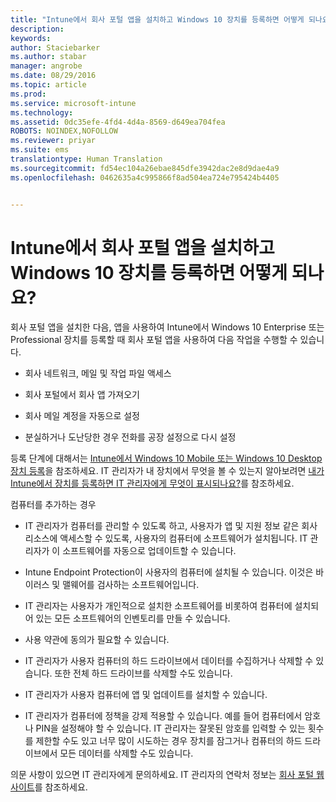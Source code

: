 ```yaml
---
title: "Intune에서 회사 포털 앱을 설치하고 Windows 10 장치를 등록하면 어떻게 되나요? | Microsoft Intune"
description: 
keywords: 
author: Staciebarker
ms.author: stabar
manager: angrobe
ms.date: 08/29/2016
ms.topic: article
ms.prod: 
ms.service: microsoft-intune
ms.technology: 
ms.assetid: 0dc35efe-4fd4-4d4a-8569-d649ea704fea
ROBOTS: NOINDEX,NOFOLLOW
ms.reviewer: priyar
ms.suite: ems
translationtype: Human Translation
ms.sourcegitcommit: fd54ec104a26ebae845dfe3942dac2e8d9dae4a9
ms.openlocfilehash: 0462635a4c995866f8ad504ea724e795424b4405


---
```



# Intune에서 회사 포털 앱을 설치하고 Windows 10 장치를 등록하면 어떻게 되나요?

회사 포털 앱을 설치한 다음, 앱을 사용하여 Intune에서 Windows 10 Enterprise 또는 Professional 장치를 등록할 때 회사 포털 앱을 사용하여 다음 작업을 수행할 수 있습니다.

-   회사 네트워크, 메일 및 작업 파일 액세스

-   회사 포털에서 회사 앱 가져오기

-   회사 메일 계정을 자동으로 설정

-   분실하거나 도난당한 경우 전화를 공장 설정으로 다시 설정

등록 단계에 대해서는 [Intune에서 Windows 10 Mobile 또는 Windows 10 Desktop 장치 등록](enroll-your-w10-phone-or-w10-pc-windows.md)을 참조하세요. IT 관리자가 내 장치에서 무엇을 볼 수 있는지 알아보려면 [내가 Intune에서 장치를 등록하면 IT 관리자에게 무엇이 표시되나요?](what-can-your-it-administrator-see-when-you-enroll-your-device-in-intune-windows.md)를 참조하세요.

컴퓨터를 추가하는 경우

-   IT 관리자가 컴퓨터를 관리할 수 있도록 하고, 사용자가 앱 및 지원 정보 같은 회사 리소스에 액세스할 수 있도록, 사용자의 컴퓨터에 소프트웨어가 설치됩니다. IT 관리자가 이 소프트웨어를 자동으로 업데이트할 수 있습니다.

-   Intune Endpoint Protection이 사용자의 컴퓨터에 설치될 수 있습니다. 이것은 바이러스 및 맬웨어를 검사하는 소프트웨어입니다.

-   IT 관리자는 사용자가 개인적으로 설치한 소프트웨어를 비롯하여 컴퓨터에 설치되어 있는 모든 소프트웨어의 인벤토리를 만들 수 있습니다.

-   사용 약관에 동의가 필요할 수 있습니다.

-   IT 관리자가 사용자 컴퓨터의 하드 드라이브에서 데이터를 수집하거나 삭제할 수 있습니다. 또한 전체 하드 드라이브를 삭제할 수도 있습니다.

-   IT 관리자가 사용자 컴퓨터에 앱 및 업데이트를 설치할 수 있습니다.

-   IT 관리자가 컴퓨터에 정책을 강제 적용할 수 있습니다. 예를 들어 컴퓨터에서 암호나 PIN을 설정해야 할 수 있습니다. IT 관리자는 잘못된 암호를 입력할 수 있는 횟수를 제한할 수도 있고 너무 많이 시도하는 경우 장치를 잠그거나 컴퓨터의 하드 드라이브에서 모든 데이터를 삭제할 수도 있습니다.

의문 사항이 있으면 IT 관리자에게 문의하세요. IT 관리자의 연락처 정보는 [회사 포털 웹 사이트](http://portal.manage.microsoft.com)를 참조하세요.



<!--HONumber=Oct16_HO2-->


